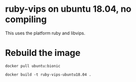 # ruby-vips on ubuntu 18.04, no compiling

This uses the platform ruby and libvips.

# Rebuild the image

	docker pull ubuntu:bionic

	docker build -t ruby-vips-ubuntu18.04 .


